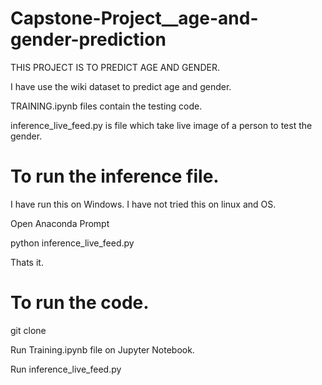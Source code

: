 # Capstone-Project__age-and-gender-prediction

THIS PROJECT IS TO PREDICT AGE AND GENDER.

I have use the wiki dataset to predict age and gender.

TRAINING.ipynb files contain the testing code.


inference_live_feed.py  is file which  take live image of a person to test the gender.

# To run the inference file.
I have run this on Windows. I have not tried this on linux and OS.

Open Anaconda Prompt

python inference_live_feed.py

Thats it.

# To run the code.

git clone 

Run Training.ipynb file  on Jupyter Notebook.

Run inference_live_feed.py 
